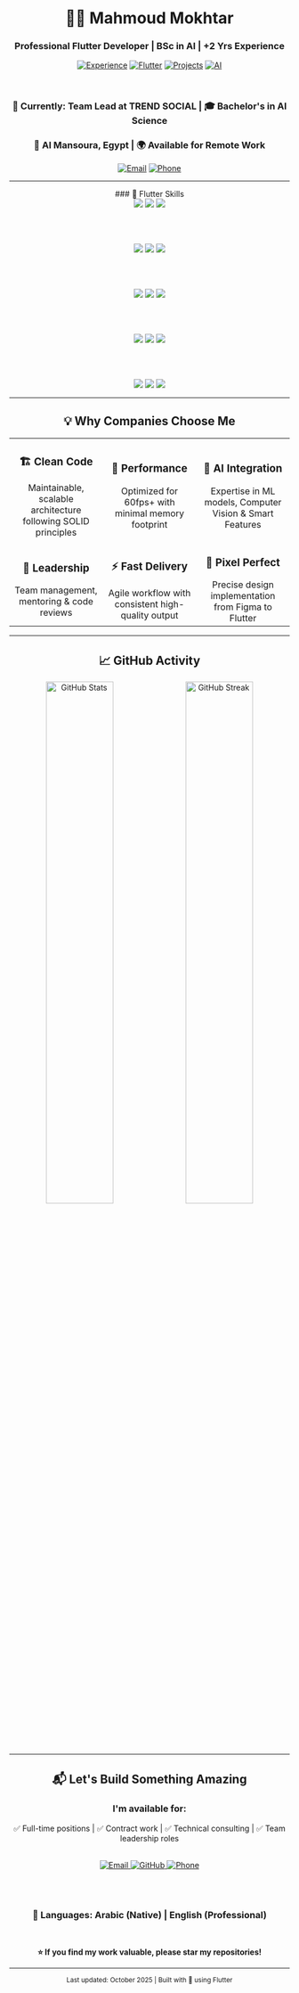 <div align="center">

# 👨‍💻 Mahmoud Mokhtar

### Professional Flutter Developer | BSc in AI | +2 Yrs Experience

[![Experience](https://img.shields.io/badge/Experience-2%2B%20Years-blue?style=for-the-badge&logo=rocket&logoColor=white)](https://github.com/Eng-Mahmoud-Mokhtar)
[![Flutter](https://img.shields.io/badge/Flutter-Expert-02569B?style=for-the-badge&logo=flutter&logoColor=white)](https://github.com/Eng-Mahmoud-Mokhtar)
[![Projects](https://img.shields.io/badge/Projects-12%2B-success?style=for-the-badge&logo=github&logoColor=white)](https://github.com/Eng-Mahmoud-Mokhtar)
[![AI](https://img.shields.io/badge/AI-Powered-FF6F00?style=for-the-badge&logo=brain&logoColor=white)](https://github.com/Eng-Mahmoud-Mokhtar)

</div>

<br>

<div align="center">

### 🎯 Currently: Team Lead at **TREND SOCIAL** | 🎓 Bachelor's in AI Science
### 📍 Al Mansoura, Egypt | 🌍 Available for Remote Work

[![Email](https://img.shields.io/badge/Email-Mahmoudmokhtar2001%40gmail.com-D14836?style=flat-square&logo=gmail&logoColor=white)](mailto:Mahmoudmokhtar2001@gmail.com)
[![Phone](https://img.shields.io/badge/Phone-01017900067-25D366?style=flat-square&logo=whatsapp&logoColor=white)](tel:01017900067)

</div>

---

<div align="center">
### 🚀 Flutter Skills

<div align="center">

<!-- Row 1 -->
<img src="https://img.shields.io/badge/Flutter-02569B?style=for-the-badge&logo=flutter&logoColor=white" />
<img src="https://img.shields.io/badge/Dart-0175C2?style=for-the-badge&logo=dart&logoColor=white" />
<img src="https://img.shields.io/badge/Bloc-000000?style=for-the-badge&logo=flutter&logoColor=white" />

<br><br>

<!-- Row 2 -->
<img src="https://img.shields.io/badge/Provider-42A5F5?style=for-the-badge&logo=flutter&logoColor=white" />
<img src="https://img.shields.io/badge/GetX-FF6F00?style=for-the-badge&logo=flutter&logoColor=white" />
<img src="https://img.shields.io/badge/Firebase-FFCA28?style=for-the-badge&logo=firebase&logoColor=black" />

<br><br>

<!-- Row 3 -->
<img src="https://img.shields.io/badge/Cloud_Firestore-FFA000?style=for-the-badge&logo=googlecloud&logoColor=white" />
<img src="https://img.shields.io/badge/SQLite-003B57?style=for-the-badge&logo=sqlite&logoColor=white" />
<img src="https://img.shields.io/badge/REST_API-009688?style=for-the-badge&logo=fastapi&logoColor=white" />

<br><br>

<!-- Row 4 -->
<img src="https://img.shields.io/badge/Clean_Architecture-6A1B9A?style=for-the-badge" />
<img src="https://img.shields.io/badge/MVVM-00897B?style=for-the-badge" />
<img src="https://img.shields.io/badge/Repository_Pattern-FF5722?style=for-the-badge" />

<br><br>

<!-- Row 5 -->
<img src="https://img.shields.io/badge/iOS-000000?style=for-the-badge&logo=apple&logoColor=white" />
<img src="https://img.shields.io/badge/Android-3DDC84?style=for-the-badge&logo=android&logoColor=white" />
<img src="https://img.shields.io/badge/Desktop-607D8B?style=for-the-badge" />

</div>

---

## 💡 Why Companies Choose Me

<table>
<tr>
<td width="33%" align="center">
<h3>🏗️ Clean Code</h3>
Maintainable, scalable architecture following SOLID principles
</td>
<td width="33%" align="center">
<h3>🚀 Performance</h3>
Optimized for 60fps+ with minimal memory footprint
</td>
<td width="33%" align="center">
<h3>🤖 AI Integration</h3>
Expertise in ML models, Computer Vision & Smart Features
</td>
</tr>
<tr>
<td width="33%" align="center">
<h3>👥 Leadership</h3>
Team management, mentoring & code reviews
</td>
<td width="33%" align="center">
<h3>⚡ Fast Delivery</h3>
Agile workflow with consistent high-quality output
</td>
<td width="33%" align="center">
<h3>🎨 Pixel Perfect</h3>
Precise design implementation from Figma to Flutter
</td>
</tr>
</table>

---

## 📈 GitHub Activity

<div align="center">

<img src="https://github-readme-stats.vercel.app/api?username=Eng-Mahmoud-Mokhtar&show_icons=true&theme=tokyonight&count_private=true&hide_border=true" alt="GitHub Stats" width="49%" />
<img src="https://github-readme-streak-stats.herokuapp.com/?user=Eng-Mahmoud-Mokhtar&theme=tokyonight&hide_border=true" alt="GitHub Streak" width="49%" />

</div>

---

## 📬 Let's Build Something Amazing

<div align="center">

### I'm available for:
✅ Full-time positions | ✅ Contract work | ✅ Technical consulting | ✅ Team leadership roles

<br>

<a href="mailto:Mahmoudmokhtar2001@gmail.com">
  <img src="https://img.shields.io/badge/Email_Me-D14836?style=for-the-badge&logo=gmail&logoColor=white" alt="Email" />
</a>
<a href="https://github.com/Eng-Mahmoud-Mokhtar">
  <img src="https://img.shields.io/badge/View_Profile-181717?style=for-the-badge&logo=github&logoColor=white" alt="GitHub" />
</a>
<a href="tel:01017900067">
  <img src="https://img.shields.io/badge/Call_Me-25D366?style=for-the-badge&logo=whatsapp&logoColor=white" alt="Phone" />
</a>

<br><br>

### 💬 Languages: Arabic (Native) | English (Professional)

<br>

**⭐ If you find my work valuable, please star my repositories!**

</div>

---

<div align="center">
<sub>Last updated: October 2025 | Built with 💙 using Flutter</sub>
</div>
